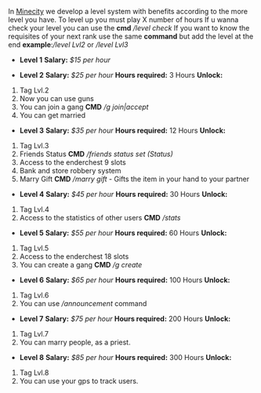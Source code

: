 In [Minecity](http://mcrp.fun/) we develop a level system with benefits according to the more level you have. To level up you must play X number of hours
If u wanna check your level you can use the **cmd** _/level check_
If you want to know the requisites of your next rank use the same **command** but add the level at the end **example**:_/level Lvl2_ or _/level Lvl3_

* **Level 1**
**Salary:** _$15 per hour_

* **Level 2**
**Salary:** _$25 per hour_
**Hours required:** 3 Hours
**Unlock:**
1. Tag Lvl.2
2. Now you can use guns
3. You can join a gang **CMD** _/g join|accept <gang>_
4. You can get married 

* **Level 3**
**Salary:** _$35 per hour_
**Hours required:** 12 Hours
**Unlock:**
1. Tag Lvl.3
2. Friends Status **CMD** _/friends status set (Status)_
3. Access to the enderchest 9 slots
4. Bank and store robbery system
5. Marry Gift **CMD** _/marry gift_ - Gifts the item in your hand to your partner

* **Level 4**
**Salary:** _$45 per hour_
**Hours required:** 30 Hours
**Unlock:**
1. Tag Lvl.4
2. Access to the statistics of other users **CMD** _/stats <username>_

* **Level 5**
**Salary:** _$55 per hour_
**Hours required:** 60 Hours
**Unlock:**
1. Tag Lvl.5
3. Access to the enderchest 18 slots
4. You can create a gang **CMD** _/g create <nameofthegang>_

* **Level 6**
**Salary:** _$65 per hour_
**Hours required:** 100 Hours
**Unlock:**
1. Tag Lvl.6
2. You can use _/announcement_ command

* **Level 7**
**Salary:** _$75 per hour_
**Hours required:** 200 Hours
**Unlock:**
1. Tag Lvl.7
2. You can marry people, as a priest.

* **Level 8**
**Salary:** _$85 per hour_
**Hours required:** 300 Hours
**Unlock:**
1. Tag Lvl.8
2. You can use your gps to track users. 